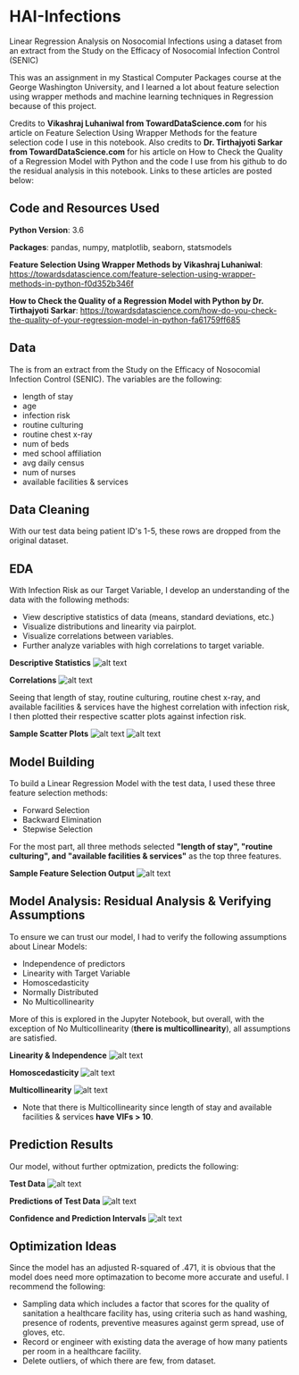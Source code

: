 # HAI-Infections
Linear Regression Analysis on Nosocomial Infections using a dataset from an extract from the Study on the Efficacy of Nosocomial Infection Control (SENIC)

This was an assignment in my Stastical Computer Packages course at the George Washington University, and I learned a lot about feature selection using wrapper methods and machine learning techniques in Regression because of this project.

Credits to **Vikashraj Luhaniwal from TowardDataScience.com** for his article on Feature Selection Using Wrapper Methods for the feature selection code I use in this  notebook. Also credits to **Dr. Tirthajyoti Sarkar from TowardDataScience.com** for  his article on How to Check the Quality of a Regression Model with Python and the code I use from his github to do the residual analysis in this notebook. Links to these articles are posted below:

## Code and Resources Used

**Python Version**: 3.6

**Packages**: pandas, numpy, matplotlib, seaborn, statsmodels

**Feature Selection Using Wrapper Methods by Vikashraj Luhaniwal**: https://towardsdatascience.com/feature-selection-using-wrapper-methods-in-python-f0d352b346f

**How to Check the Quality of a Regression Model with Python by Dr. Tirthajyoti Sarkar**: https://towardsdatascience.com/how-do-you-check-the-quality-of-your-regression-model-in-python-fa61759ff685

## Data

The is from an extract from the Study on the Efficacy of Nosocomial Infection Control (SENIC). The variables are the following:
- length of stay
- age
- infection risk
- routine culturing 
- routine chest x-ray
- num of beds
- med school affiliation 
- avg daily census 
- num of nurses
- available facilities & services

## Data Cleaning
With our test data being patient ID's 1-5, these rows are dropped from the original dataset.

## EDA
With Infection Risk as our Target Variable, I develop an understanding of the data with the following methods:
- View descriptive statistics of data (means, standard deviations, etc.)
- Visualize distributions and linearity via pairplot.
- Visualize correlations between variables.
- Further analyze variables with high correlations to target variable.

**Descriptive Statistics**
![alt text](https://github.com/MarcelinoV/HAI-Infections/blob/master/Images/Desc_Stats.jpg "Descriptive Stats of Features")

**Correlations**
![alt text](https://github.com/MarcelinoV/HAI-Infections/blob/master/Images/Heatmap.jpg "Heatmap of Pearson Correlations between Variables")

Seeing that length of stay, routine culturing, routine chest x-ray, and available facilities & services have the highest correlation with infection risk, I then plotted their respective scatter plots against infection risk.

**Sample Scatter Plots**
![alt text](https://github.com/MarcelinoV/HAI-Infections/blob/master/Images/l_s_scatter.PNG "length of stay vs. infection risk")
![alt text](https://github.com/MarcelinoV/HAI-Infections/blob/master/Images/af&s_scatter.JPG "available facilities & services vs. infection risk")

## Model Building
To build a Linear Regression Model with the test data, I used these three feature selection methods:
- Forward Selection
- Backward Elimination
- Stepwise Selection

For the most part, all three methods selected **"length of stay", "routine culturing", and "available facilities & services"** as the top three features.

**Sample Feature Selection Output**
![alt text](https://github.com/MarcelinoV/HAI-Infections/blob/master/Images/Stepwise.JPG "Output with selected features (First Line) and OLS Regression Results")

## Model Analysis: Residual Analysis & Verifying Assumptions
To ensure we can trust our model, I had to verify the following assumptions about Linear Models:
- Independence of predictors
- Linearity with Target Variable
- Homoscedasticity
- Normally Distributed
- No Multicollinearity 

More of this is explored in the Jupyter Notebook, but overall, with the exception of No Multicollinearity (**there is multicollinearity**), all assumptions are satisfied.

**Linearity & Independence**
![alt text](https://github.com/MarcelinoV/HAI-Infections/blob/master/Images/r_c_res.JPG "Routine Culturing Residual Plot")

**Homoscedasticity**
![alt text](https://github.com/MarcelinoV/HAI-Infections/blob/master/Images/homo.JPG "Fitted vs Residuals Plot: Homoscedasticity")

**Multicollinearity**
![alt text](https://github.com/MarcelinoV/HAI-Infections/blob/master/Images/vif.JPG "Variance Inflation Factors")
- Note that there is Multicollinearity since length of stay and available facilities & services **have VIFs > 10**.

## Prediction Results

Our model, without further optmization, predicts the following:

**Test Data**
![alt text](https://github.com/MarcelinoV/HAI-Infections/blob/master/Images/test.JPG "Variance Inflation Factors")

**Predictions of Test Data**
![alt text](https://github.com/MarcelinoV/HAI-Infections/blob/master/Images/predictions.JPG "Variance Inflation Factors")

**Confidence and Prediction Intervals**
![alt text](https://github.com/MarcelinoV/HAI-Infections/blob/master/Images/conf_pred_inf.JPG "Variance Inflation Factors")

## Optimization Ideas
Since the model has an adjusted R-squared of .471, it is obvious that the model does need more optimazation to become more accurate and useful. I recommend the following:
- Sampling data which includes a factor that scores for the quality of sanitation a healthcare facility has, using criteria such as hand washing, presence of rodents, preventive measures against germ spread, use of gloves, etc. 
- Record or engineer with existing data the average of how many patients per room in a healthcare facility.
- Delete outliers, of which there are few, from dataset.
